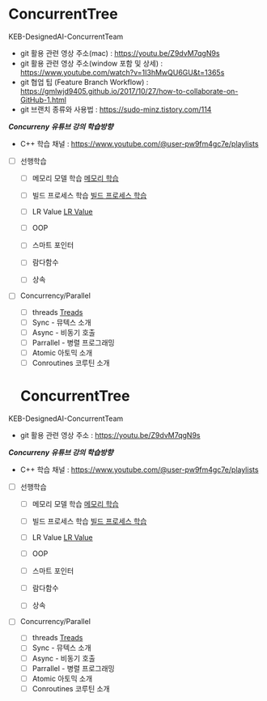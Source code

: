 # ConcurrentTree
KEB-DesignedAI-ConcurrentTeam
- git 활용 관련 영상 주소(mac) : https://youtu.be/Z9dvM7qgN9s
- git 활용 관련 영상 주소(window 포함 및 상세) : https://www.youtube.com/watch?v=1I3hMwQU6GU&t=1365s
- git 협업 팁 (Feature Branch Workflow) : https://gmlwjd9405.github.io/2017/10/27/how-to-collaborate-on-GitHub-1.html
- git 브랜치 종류와 사용법 : https://sudo-minz.tistory.com/114

***Concurreny 유튜브 강의 학습방향***
- C++ 학습 채널 : https://www.youtube.com/@user-pw9fm4gc7e/playlists
- [ ]  선행학습

    - [ ] 메모리 모델 학습
        [메모리 학습](https://www.notion.so/a113a2d78e104a9aabbd54267eedd92a?pvs=21)

    - [ ] 빌드 프로세스 학습
        [빌드 프로세스 학습](https://www.notion.so/b6f45cff466b4bb38cd24b18b65438ad?pvs=21)
        
    - [ ]  LR Value
        [LR Value](https://www.notion.so/LR-Value-addaf9a52d94445dbb7d45bf3915dce6?pvs=21)
        
    - [ ]  OOP
    - [ ]  스마트 포인터
    - [ ]  람다함수
    - [ ]  상속

- [ ]  Concurrency/Parallel
    - [ ]  threads
        [Treads](https://www.notion.so/Treads-1ed73ff7857f442ebccd0aa9aa9e5caa?pvs=21)
    - [ ]  Sync - 뮤텍스 소개
    - [ ]  Async - 비동기 호출
    - [ ]  Parrallel - 병렬 프로그래밍
    - [ ]  Atomic 아토믹 소개
    - [ ]  Conroutines 코루틴 소개

    # ConcurrentTree
KEB-DesignedAI-ConcurrentTeam
- git 활용 관련 영상 주소 : https://youtu.be/Z9dvM7qgN9s

***Concurreny 유튜브 강의 학습방향***
- C++ 학습 채널 : https://www.youtube.com/@user-pw9fm4gc7e/playlists
- [ ]  선행학습

    - [ ] 메모리 모델 학습
        [메모리 학습](https://www.notion.so/a113a2d78e104a9aabbd54267eedd92a?pvs=21)

    - [ ] 빌드 프로세스 학습
        [빌드 프로세스 학습](https://www.notion.so/b6f45cff466b4bb38cd24b18b65438ad?pvs=21)
        
    - [ ]  LR Value
        [LR Value](https://www.notion.so/LR-Value-addaf9a52d94445dbb7d45bf3915dce6?pvs=21)
        
    - [ ]  OOP
    - [ ]  스마트 포인터
    - [ ]  람다함수
    - [ ]  상속

- [ ]  Concurrency/Parallel
    - [ ]  threads
        [Treads](https://www.notion.so/Treads-1ed73ff7857f442ebccd0aa9aa9e5caa?pvs=21)
    - [ ]  Sync - 뮤텍스 소개
    - [ ]  Async - 비동기 호출
    - [ ]  Parrallel - 병렬 프로그래밍
    - [ ]  Atomic 아토믹 소개
    - [ ]  Conroutines 코루틴 소개